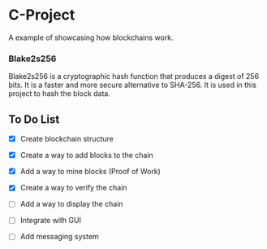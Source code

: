 # C-Project
A example of showcasing how blockchains work.


### Blake2s256
Blake2s256 is a cryptographic hash function that produces a digest of 256 bits. It is a faster and more secure alternative to SHA-256. It is used in this project to hash the block data.

## To Do List

- [x] Create blockchain structure
- [x] Create a way to add blocks to the chain
- [x] Add a way to mine blocks (Proof of Work)
- [x] Create a way to verify the chain
- [ ] Add a way to display the chain
- [ ] Integrate with GUI
- [ ] Add messaging system

